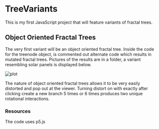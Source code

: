 # TreeVariants
This is my first JavaScript project that will feature variants of fractal trees.
## Object Oriented Fractal Trees
The very first variant will be an object oriented fractal tree. Inside the code for the treenode object, is commented out alternate code which results in mutated fractal trees. Pictures of the results are in a folder, a variant resembling solar panels is displayed below. 

![plot](https://github.com/Tanzebruh/TreeVariants/blob/main/Object%20Oriented%20Tree/Mutated%20Tree%20Pictures/SolarPanels.png)

The nature of object oriented fractal trees allows it to be very easily distorted and pop out at the viewer. Turning distort on with exactly after clicking create a new branch 5 times or 6 times produces two unique rotational interactions.



### Resources
The code uses p5.js
